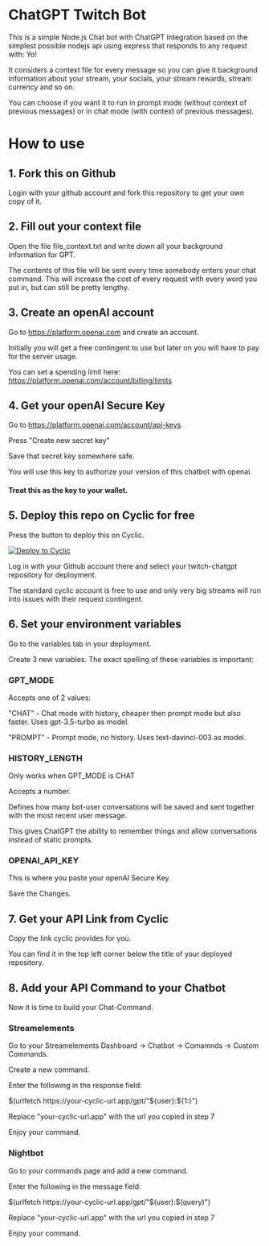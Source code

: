 # ChatGPT Twitch Bot

This is a simple Node.js Chat bot with ChatGPT Integration based on the simplest possible nodejs api using express that responds to any request with: Yo!

It considers a context file for every message so you can give it background information about your stream, your socials, your stream rewards, stream currency and so on. 

You can choose if you want it to run in prompt mode (without context of previous messages) or in chat mode (with context of previous messages).

# How to use

## 1. Fork this on Github
Login with your github account and fork this repository to get your own copy of it. 

## 2. Fill out your context file
Open the file file_context.txt and write down all your background information for GPT. 

The contents of this file will be sent every time somebody enters your chat command. This will increase the cost of every request with every word you put in, but can still be pretty lengthy. 

## 3. Create an openAI account
Go to https://platform.openai.com and create an account. 

Initially you will get a free contingent to use but later on you will have to pay for the server usage. 

You can set a spending limit here: https://platform.openai.com/account/billing/limits

## 4. Get your openAI Secure Key
Go to https://platform.openai.com/account/api-keys

Press "Create new secret key"

Save that secret key somewhere safe. 

You will use this key to authorize your version of this chatbot with openai. 
#### Treat this as the key to your wallet.

## 5. Deploy this repo on Cyclic for free
Press the button to deploy this on Cyclic.

[![Deploy to Cyclic](https://deploy.cyclic.app/button.svg)](https://deploy.cyclic.app/)

Log in with your Github account there and select your twitch-chatgpt repository for deployment. 

The standard cyclic account is free to use and only very big streams will run into issues with their request contingent.



## 6. Set your environment variables
Go to the variables tab in your deployment. 

Create 3 new variables. The exact spelling of these variables is important:

### GPT_MODE
Accepts one of 2 values:

"CHAT" - Chat mode with history, cheaper then prompt mode but also faster. Uses gpt-3.5-turbo as model.

"PROMPT" - Prompt mode, no history. Uses text-davinci-003 as model.

### HISTORY_LENGTH 
Only works when GPT_MODE is CHAT

Accepts a number. 

Defines how many bot-user conversations will be saved and sent together with the most recent user message. 

This gives ChatGPT the ability to remember things and allow conversations instead of static prompts. 

### OPENAI_API_KEY
This is where you paste your openAI Secure Key. 

Save the Changes.

## 7. Get your API Link from Cyclic
Copy the link cyclic provides for you. 

You can find it in the top left corner below the title of your deployed repository.

## 8. Add your API Command to your Chatbot
Now it is time to build your Chat-Command. 

### Streamelements
Go to your Streamelements Dashboard -> Chatbot -> Comamnds -> Custom Commands.

Create a new command.

Enter the following in the response field:

$(urlfetch https://your-cyclic-url.app/gpt/"${user}:${1:}")

Replace "your-cyclic-url.app" with the url you copied in step 7

Enjoy your command. 



### Nightbot
Go to your commands page and add a new command.

Enter the following in the message field:

$(urlfetch https://your-cyclic-url.app/gpt/"$(user):$(query)")

Replace "your-cyclic-url.app" with the url you copied in step 7

Enjoy your command. 
